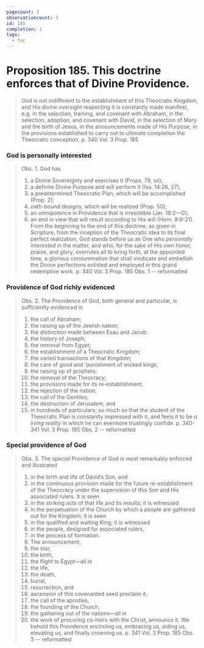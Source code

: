 ```yaml
---
pagecount: 3
observationcount: 3
id: 185
completion: 1
tags:
  - toc
---
```

# Proposition 185. This doctrine enforces that of Divine Providence.

>God is not indifferent to the establishment of this Theocratic Kingdom, and His divine oversight respecting it is constantly made manifest, e.g. in the selection, training, and covenant with Abraham, in the selection, adoption, and covenant with David, in the selection of Mary and the birth of Jesus, in the announcements made of His Purpose, in the provisions established to carry out to ultimate completion the Theocratic conception.
>p. 340 Vol. 3 Prop. 185
### God is personally interested
>Obs. 1. God has 
>1. a Divine Sovereignty and exercises it (Props. 79, so); 
>2. a definite Divine Purpose and will perform it (Isa. 14:26, 27); 
>3. a predetermined Theocratic Plan, which will be accomplished (Prop. 2); 
>4. oath-bound designs, which will be realized (Prop. 50); 
>5. an omnipotence in Providence that is irresistible (Jer. 18:2—G); 
>6. an end in view that will result according to His will (Horn. 9:9-21). 
>From the beginning to the end of this doctrine, as given in Scripture, from the inception of the Theocratic idea to its final perfect realization, God stands before us as One who *personally interested* in the matter, and who, for the sake of His own honor, praise, and glory, overrules all to bring forth, at the appointed time, a glorious consummation that shall vindicate and embellish the Divine perfections enlisted and employed in this grand redemptive work.
>p. 340 Vol. 3 Prop. 185 Obs. 1 -- reformatted
### Providence of God richly evidenced
>Obs. 2. The Providence of God, both general and particular, is sufficiently evidenced in 
>1. the call of Abraham; 
>2. the raising up of the Jewish nation; 
>3. the distinction made between Esau and Jacob: 
>4. the history of Joseph; 
>5. the removal from Egypt; 
>6. the establishment of a Theocratic Kingdom; 
>7. the varied transactions of that Kingdom; 
>8. the care of good and ‘punishment of wicked kings; 
>9. the raising up of prophets; 
>10. the removal of the Theocracy; 
>11. the provisions made for its re-establishment; 
>12. the rejection of the nation; 
>13. the call of the Gentiles; 
>14. the destruction of Jerusalem, and 
>15. in hundreds of particulars; so much so that the student of the Theocratic Plan is constantly impressed with it, and feels it to be *a living reality* in which he can evermore trustingly confide.
>p. 340-341 Vol. 3 Prop. 185 Obs. 2 -- reformatted
### Special providence of God
>Obs. 3. The *special* Providence of God is most remarkably enforced and illustrated 
>1. in the birth and life of David’s Son, and 
>2. in the continuous provision made for the future re-establishment of the Theocracy under the supervision of this Son and His associated rulers. It is seen 
>3. in the striking acts of that life and its results; it is witnessed 
>4. in the perpetuation of the Church by which a people are gathered out for the Kingdom; it is seen 
>5. in the qualified and waiting King; it is witnessed 
>6. in the people, designed for associated rulers, 
>7. in the process of formation. 
>8. The announcement, 
>9. the star,
>10. the birth, 
>11. the flight to Egypt—all in 
>12. the life, 
>13. the death, 
>14. burial, 
>15. resurrection, and 
>16. ascension of this covenanted seed proclaim it; 
>17. the call of the apostles, 
>18. the founding of the Church, 
>19. the gathering out of the nations—all in 
>20. the work of procuring co-heirs with the Christ, announce it. 
>We behold this Providence encircling us, embracing us, aiding us, elevating us, and finally crowning us.
>p. 341 Vol. 3 Prop. 185 Obs. 3 -- reformatted